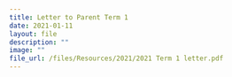 ```yaml
---
title: Letter to Parent Term 1
date: 2021-01-11
layout: file
description: ""
image: ""
file_url: /files/Resources/2021/2021 Term 1 letter.pdf
---
```

